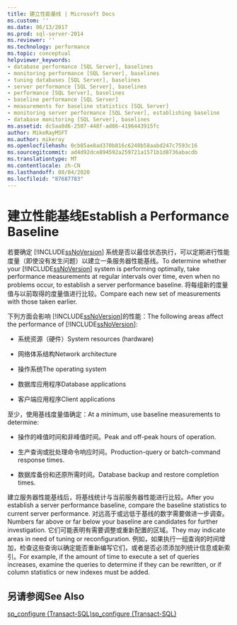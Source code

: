 ```yaml
---
title: 建立性能基线 | Microsoft Docs
ms.custom: ''
ms.date: 06/13/2017
ms.prod: sql-server-2014
ms.reviewer: ''
ms.technology: performance
ms.topic: conceptual
helpviewer_keywords:
- database performance [SQL Server], baselines
- monitoring performance [SQL Server], baselines
- tuning databases [SQL Server], baselines
- server performance [SQL Server], baselines
- performance [SQL Server], baselines
- baseline performance [SQL Server]
- measurements for baseline statistics [SQL Server]
- monitoring server performance [SQL Server], establishing baseline
- database monitoring [SQL Server], baselines
ms.assetid: dc5aa8d6-2507-448f-ad86-4196443915fc
author: MikeRayMSFT
ms.author: mikeray
ms.openlocfilehash: 0cb85ae8ad370b816c6240b58aabd247c7593c16
ms.sourcegitcommit: ad4d92dce894592a259721a1571b1d8736abacdb
ms.translationtype: MT
ms.contentlocale: zh-CN
ms.lasthandoff: 08/04/2020
ms.locfileid: "87687783"
---
```

# <a name="establish-a-performance-baseline"></a><span data-ttu-id="8b4ff-102">建立性能基线</span><span class="sxs-lookup"><span data-stu-id="8b4ff-102">Establish a Performance Baseline</span></span>
  <span data-ttu-id="8b4ff-103">若要确定 [!INCLUDE[ssNoVersion](../../includes/ssnoversion-md.md)] 系统是否以最佳状态执行，可以定期进行性能度量（即使没有发生问题）以建立一条服务器性能基线。</span><span class="sxs-lookup"><span data-stu-id="8b4ff-103">To determine whether your [!INCLUDE[ssNoVersion](../../includes/ssnoversion-md.md)] system is performing optimally, take performance measurements at regular intervals over time, even when no problems occur, to establish a server performance baseline.</span></span> <span data-ttu-id="8b4ff-104">将每组新的度量值与以前取得的度量值进行比较。</span><span class="sxs-lookup"><span data-stu-id="8b4ff-104">Compare each new set of measurements with those taken earlier.</span></span>  
  
 <span data-ttu-id="8b4ff-105">下列方面会影响 [!INCLUDE[ssNoVersion](../../includes/ssnoversion-md.md)]的性能：</span><span class="sxs-lookup"><span data-stu-id="8b4ff-105">The following areas affect the performance of [!INCLUDE[ssNoVersion](../../includes/ssnoversion-md.md)]:</span></span>  
  
-   <span data-ttu-id="8b4ff-106">系统资源（硬件）</span><span class="sxs-lookup"><span data-stu-id="8b4ff-106">System resources (hardware)</span></span>  
  
-   <span data-ttu-id="8b4ff-107">网络体系结构</span><span class="sxs-lookup"><span data-stu-id="8b4ff-107">Network architecture</span></span>  
  
-   <span data-ttu-id="8b4ff-108">操作系统</span><span class="sxs-lookup"><span data-stu-id="8b4ff-108">The operating system</span></span>  
  
-   <span data-ttu-id="8b4ff-109">数据库应用程序</span><span class="sxs-lookup"><span data-stu-id="8b4ff-109">Database applications</span></span>  
  
-   <span data-ttu-id="8b4ff-110">客户端应用程序</span><span class="sxs-lookup"><span data-stu-id="8b4ff-110">Client applications</span></span>  
  
 <span data-ttu-id="8b4ff-111">至少，使用基线度量值确定：</span><span class="sxs-lookup"><span data-stu-id="8b4ff-111">At a minimum, use baseline measurements to determine:</span></span>  
  
-   <span data-ttu-id="8b4ff-112">操作的峰值时间和非峰值时间。</span><span class="sxs-lookup"><span data-stu-id="8b4ff-112">Peak and off-peak hours of operation.</span></span>  
  
-   <span data-ttu-id="8b4ff-113">生产查询或批处理命令响应时间。</span><span class="sxs-lookup"><span data-stu-id="8b4ff-113">Production-query or batch-command response times.</span></span>  
  
-   <span data-ttu-id="8b4ff-114">数据库备份和还原所需时间。</span><span class="sxs-lookup"><span data-stu-id="8b4ff-114">Database backup and restore completion times.</span></span>  
  
 <span data-ttu-id="8b4ff-115">建立服务器性能基线后，将基线统计与当前服务器性能进行比较。</span><span class="sxs-lookup"><span data-stu-id="8b4ff-115">After you establish a server performance baseline, compare the baseline statistics to current server performance.</span></span> <span data-ttu-id="8b4ff-116">对远高于或远低于基线的数字需要做进一步调查。</span><span class="sxs-lookup"><span data-stu-id="8b4ff-116">Numbers far above or far below your baseline are candidates for further investigation.</span></span> <span data-ttu-id="8b4ff-117">它们可能表明有需要调整或重新配置的区域。</span><span class="sxs-lookup"><span data-stu-id="8b4ff-117">They may indicate areas in need of tuning or reconfiguration.</span></span> <span data-ttu-id="8b4ff-118">例如，如果执行一组查询的时间增加，检查这些查询以确定能否重新编写它们，或者是否必须添加列统计信息或新索引。</span><span class="sxs-lookup"><span data-stu-id="8b4ff-118">For example, if the amount of time to execute a set of queries increases, examine the queries to determine if they can be rewritten, or if column statistics or new indexes must be added.</span></span>  
  
## <a name="see-also"></a><span data-ttu-id="8b4ff-119">另请参阅</span><span class="sxs-lookup"><span data-stu-id="8b4ff-119">See Also</span></span>  
 [<span data-ttu-id="8b4ff-120">sp_configure &#40;Transact-SQL&#41;</span><span class="sxs-lookup"><span data-stu-id="8b4ff-120">sp_configure &#40;Transact-SQL&#41;</span></span>](/sql/relational-databases/system-stored-procedures/sp-configure-transact-sql)  
  
  

